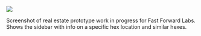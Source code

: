 ![](https://db-feed.s3.amazonaws.com/legacy/Screen_Shot_2016-07-25_at_6_34_58_PM-1469486153393.png)

Screenshot of real estate prototype work in progress for Fast Forward Labs. Shows the sidebar with info on a specific hex location and similar hexes.
